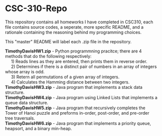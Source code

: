 # CSC-310-Repo

This repository contains all homeworks I have completed in CSC310, each file contains source codes, a seperate, more specific README, 
and a rationale containing the reasoning behind my programming choices. <br>

This "master" README will label each .zip file in the repository.<br>

**TimothyDavisHW1.zip** - Python programmning pracitce; there are 4 methods that do the following respectively: <br>
&nbsp;&nbsp;&nbsp;&nbsp;   1) Reads lines as they are entered, then prints them in reverse order.<br>
&nbsp;&nbsp;&nbsp;&nbsp;   2) Determines if there is a distinct pair of numbers in an array of integers whose array is odd.<br>
&nbsp;&nbsp;&nbsp;&nbsp;   3) Retern all permutations of a given array of integers.<br>
&nbsp;&nbsp;&nbsp;&nbsp;   4) Calculates the Hamming distance between two integers.<br>
**TimothyDavisHW3.zip** - Java program that implements a stack data structure.<br>
**TimothyDavisHW4.zip** - Java program using Linked Lists that implements a queue data structure.<br>
**TimothyDavisHW5.zip** - Java program that recursively completes the Tower of Hanoi puzzle and preforms in-order, post-order, and pre-order tree traversals.<br>
**TimothyDavisHW6.zip** - Java program that implements a priority queue, heapsort, and a binary min-heap.

